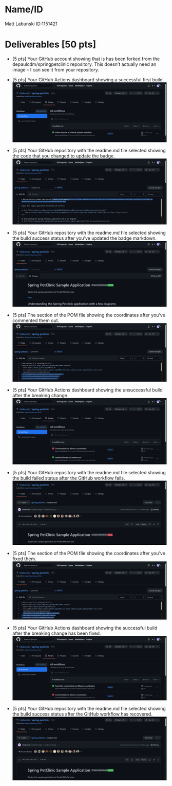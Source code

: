 # Name/ID
Matt Labunski ID:1151421

# Deliverables [50 pts]

- [5 pts] Your GitHub account showing that is has been forked from the depaulcdm/springpetclinic
repository. This doesn’t actually need an image – I can see it from your repository.

- [5 pts] Your GitHub Actions dashboard showing a successful first build.  
![Screen Capture](images/hw5_1.jpg)

- [5 pts] Your GitHub repository with the readme.md file selected showing the code that you changed to update the badge.   
![Screen Capture](images/hw5_2.jpg)

- [5 pts] Your GitHub repository with the readme.md file selected showing the build success status after you’ve updated the badge markdown.  
![Screen Capture](images/hw5_3.jpg)

- [5 pts] The section of the POM file showing the coordinates after you’ve commented them out.   
![Screen Capture](images/hw5_4.jpg)

- [5 pts] Your GitHub Actions dashboard showing the unsuccessful build after the breaking change.  
![Screen Capture](images/hw5_5.jpg)

- [5 pts] Your GitHub repository with the readme.md file selected showing the build failed status after the GitHub workflow fails.  
![Screen Capture](images/hw5_6.jpg)

- [5 pts] The section of the POM file showing the coordinates after you’ve fixed them.  
![Screen Capture](images/hw5_7.jpg)

- [5 pts] Your GitHub Actions dashboard showing the successful build after the breaking change has been fixed.  
![Screen Capture](images/hw5_8.jpg)

- [5 pts] Your GitHub repository with the readme.md file selected showing the build success status after the GitHub workflow has recovered.  
![Screen Capture](images/hw5_9.jpg)

